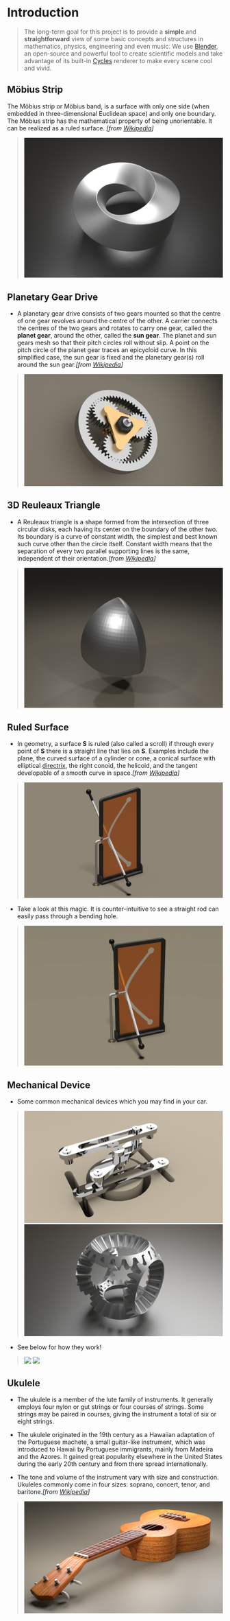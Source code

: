 # Introduction
> The long-term goal for this project is to provide a **simple** and **straightforward** view of some basic concepts and structures in mathematics, physics, engineering and even music. We use [Blender](https://www.blender.org/), an open-source and powerful tool to create scientific models and take advantage of its built-in [Cycles](https://www.cycles-renderer.org/) renderer to make every scene cool and vivid.

## Möbius Strip
The Möbius strip or Möbius band, is a surface with only one side (when embedded in three-dimensional Euclidean space) and only one boundary. The Möbius strip has the mathematical property of being unorientable. It can be realized as a ruled surface. *[from [Wikipedia](https://en.wikipedia.org/wiki/M%C3%B6bius_strip)]*
> ![](./image/mobius.png)
## Planetary Gear Drive
- A planetary gear drive consists of two gears mounted so that the centre of one gear revolves around the centre of the other. A carrier connects the centres of the two gears and rotates to carry one gear, called the **planet gear**, around the other, called the **sun gear**. The planet and sun gears mesh so that their pitch circles roll without slip. A point on the pitch circle of the planet gear traces an epicycloid curve. In this simplified case, the sun gear is fixed and the planetary gear(s) roll around the sun gear.*[from [Wikipedia](https://en.wikipedia.org/wiki/Epicyclic_gearing)]*
> ![](./image/planet_gear_drive1.jpg)
## 3D Reuleaux Triangle
- A Reuleaux triangle is a shape formed from the intersection of three circular disks, each having its center on the boundary of the other two. Its boundary is a curve of constant width, the simplest and best known such curve other than the circle itself. Constant width means that the separation of every two parallel supporting lines is the same, independent of their orientation.*[from [Wikipedia](https://en.wikipedia.org/wiki/Reuleaux_triangle)]* 
> ![](./image/reuleaux_triangle.png)
## Ruled Surface
- In geometry, a surface **S** is ruled (also called a scroll) if through every point of **S** there is a straight line that lies on **S**. Examples include the plane, the curved surface of a cylinder or cone, a conical surface with elliptical [directrix](https://en.wikipedia.org/wiki/Conic_section#Eccentricity,_focus_and_directrix), the right conoid, the helicoid, and the tangent developable of a smooth curve in space.*[from [Wikipedia](https://en.wikipedia.org/wiki/Ruled_surface)]* 
> ![](./image/ruled_surface_test.png)
- Take a look at this magic. It is counter-intuitive to see a straight rod can easily pass through a bending hole.
> ![](./image/ruled_surface.gif)
## Mechanical Device
- Some common mechanical devices which you may find in your car.
> ![](./image/differential0.00.png)
> ![](./image/mechanic.png)
- See below for how they work!
> ![](./image/differential.gif)
> ![](./image/mechanical_device13.gif)
## Ukulele
- The ukulele is a member of the lute family of instruments. It generally employs four nylon or gut strings or four courses of strings. Some strings may be paired in courses, giving the instrument a total of six or eight strings.  

- The ukulele originated in the 19th century as a Hawaiian adaptation of the Portuguese machete, a small guitar-like instrument, which was introduced to Hawaii by Portuguese immigrants, mainly from Madeira and the Azores. It gained great popularity elsewhere in the United States during the early 20th century and from there spread internationally.

- The tone and volume of the instrument vary with size and construction. Ukuleles commonly come in four sizes: soprano, concert, tenor, and baritone.*[from [Wikipedia](https://en.wikipedia.org/wiki/Ukulele)]*
> ![](./image/ukulele.png)
